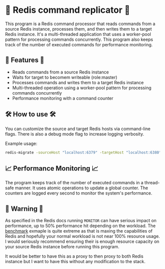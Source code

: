 # 🚀 Redis command replicator 🚀

This program is a Redis command processor that reads commands from a source Redis instance, processes them, and then writes them to a target Redis instance. It's a multi-threaded application that uses a worker-pool pattern for processing commands concurrently. This program also keeps track of the number of executed commands for performance monitoring.

## 📝 Features 📝
- Reads commands from a source Redis instance
- Waits for target to becomem writeable (role:master)
- Processes commands and writes them to a target Redis instance
- Multi-threaded operation using a worker-pool pattern for processing commands concurrently
- Performance monitoring with a command counter

## 🛠️ How to use 🛠️
You can customize the source and target Redis hosts via command-line flags. There is also a debug mode flag to increase logging verbosity.

Example usage:

```sh
redis-migrate -sourceHost "localhost:6379" -targetHost "localhost:6380" -debug
```

## 📈 Performance Monitoring 📈
The program keeps track of the number of executed commands in a thread-safe manner. It uses atomic operations to update a global counter. The counters are logged every second to monitor the system's performance.

## 🚨 Warning 🚨

As specified in the Redis docs running `MONITOR` can have serious impact on performance, up to 50% performance hit depending on the workload. The [benchmark](https://redis.io/commands/monitor/) exmaple is quite extreme as that is maxing the capabilities of Redis and hopefully your normal workload is not near 100% resource usage. I would seriously recommend ensuring their is enough resource capacity on your source Redis instance before running this program.

It would be better to have this as a proxy to then proxy to both Redis instance but I want to have this without any modification to the stack.
